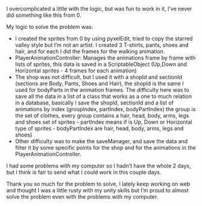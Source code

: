I overcomplicated a little with the logic, but was fun to work in it, I’ve never did something like this from 0.

My logic to solve the problem was:
- I created the sprites from 0 by using pyxelEdit, tried to copy the starred valley style but I’m not an artist. I created 3 T-shirts, pants, shoes and hair, and for each I did the frames for the walking animation.
- PlayerAnimationController: Manages the animations frame by frame with lists of sprites, this data is saved in a ScriptableObject (Up,Down and Horizontal sprites - 4 frames for each animation)
- The shop was not difficult, but I used it with a shopId and sectionId (sections are Body, Pants, Shoes and Hair), the shopId is the same I used for bodyParts in the animation frames. The difficulty here was to save all the data in a list of a class that works as a one to much relation in a database, basically I save the shopId, sectionId and a list of animations by index (groupIndex, partIndex, bodyPartIndex) the group is the set of clothes, every group contains a hair, head, body, arms, legs and shoes set of sprites - partIndex means if is Up, Down or Horizontal type of sprites - bodyPartIndex are hair, head, body, arms, legs and shoes)
- Other difficulty was to make the saveManager, and save the data and filter it by some specific points for the shop and for the animations in the PlayerAnimationController.

I had some problems with my computer so I hadn’t have the whole 2 days, but I think is fair to send what I could work in this couple days.

Thank you so much for the problem to solve, I lately keep working on web and thought I was a little rusty with my unity skills but I’m proud to almost solve the problem even with the problems with my computer.
